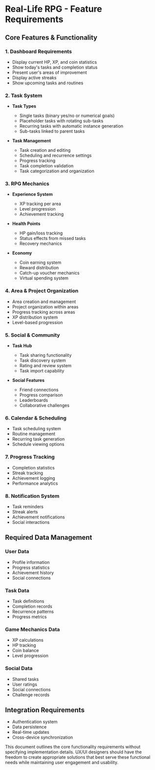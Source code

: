 # Real-Life RPG - Feature Requirements

## Core Features & Functionality

### 1. Dashboard Requirements
- Display current HP, XP, and coin statistics
- Show today's tasks and completion status
- Present user's areas of improvement
- Display active streaks
- Show upcoming tasks and routines

### 2. Task System
- **Task Types**
  - Single tasks (binary yes/no or numerical goals)
  - Placeholder tasks with rotating sub-tasks
  - Recurring tasks with automatic instance generation
  - Sub-tasks linked to parent tasks

- **Task Management**
  - Task creation and editing
  - Scheduling and recurrence settings
  - Progress tracking
  - Task completion validation
  - Task categorization and organization

### 3. RPG Mechanics
- **Experience System**
  - XP tracking per area
  - Level progression
  - Achievement tracking
  
- **Health Points**
  - HP gain/loss tracking
  - Status effects from missed tasks
  - Recovery mechanics

- **Economy**
  - Coin earning system
  - Reward distribution
  - Catch-up voucher mechanics
  - Virtual spending system

### 4. Area & Project Organization
- Area creation and management
- Project organization within areas
- Progress tracking across areas
- XP distribution system
- Level-based progression

### 5. Social & Community
- **Task Hub**
  - Task sharing functionality
  - Task discovery system
  - Rating and review system
  - Task import capability

- **Social Features**
  - Friend connections
  - Progress comparison
  - Leaderboards
  - Collaborative challenges

### 6. Calendar & Scheduling
- Task scheduling system
- Routine management
- Recurring task generation
- Schedule viewing options

### 7. Progress Tracking
- Completion statistics
- Streak tracking
- Achievement logging
- Performance analytics

### 8. Notification System
- Task reminders
- Streak alerts
- Achievement notifications
- Social interactions

## Required Data Management

### User Data
- Profile information
- Progress statistics
- Achievement history
- Social connections

### Task Data
- Task definitions
- Completion records
- Recurrence patterns
- Progress metrics

### Game Mechanics Data
- XP calculations
- HP tracking
- Coin balance
- Level progression

### Social Data
- Shared tasks
- User ratings
- Social connections
- Challenge records

## Integration Requirements
- Authentication system
- Data persistence
- Real-time updates
- Cross-device synchronization

This document outlines the core functionality requirements without specifying implementation details. UX/UI designers should have the freedom to create appropriate solutions that best serve these functional needs while maintaining user engagement and usability. 